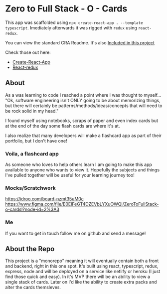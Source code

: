 # Zero to Full Stack - O - Cards

This app was scaffolded using `npx create-react-app . --template typescript`. 
Imediately afterwards it was rigged with `redux` using `react-redux`.

You can view the standard CRA Readme. It's also [Included in this project](./docs/REACTREADME.md)

Check those out here:

- [Create-React-App](https://create-react-app.dev/docs/adding-typescript/)
- [React-redux](https://react-redux.js.org/)

## About

As a was learning to code I reached a point where I was thought to myself... "Ok, software engineering isn't ONLY going to be about memorizing things, but there will certainly be patterns/methods/ideas/concepts that will need to be rock solid in my head."

I found myself using notebooks, scraps of paper and even index cards but at the end of the day some flash cards are where it's at.

I also realize that many developers will make a flashcard app as part of their portfolio, but I don't have one!

### Voila, a flashcard app

As someone who loves to help others learn I am going to make this app available to anyone who wants to view it. Hopefully the subjects and things I've pulled together will be useful for your learning journey too!

### Mocks/Scratchwork
https://idroo.com/board-nzmt35uM0c
https://www.figma.com/file/E0ElFeGT4DZEVbLYXuOWQl/ZeroToFullStack-o-cards!?node-id=2%3A3


### Me

If you want to get in touch follow me on github and send a message!

## About the Repo

This project is a "monorepo" meaning it will eventually contain both a front and backend, right in this one spot.
It's built using react, typescript, redux, express, node and will be deployed on a service like netlify or heroku (I just find those quick and easy).
In it's MVP there will be an ability to view a single stack of cards. Later on I'd like the ability to create extra packs and alter the cards themsleves. 